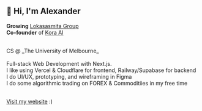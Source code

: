 ## 👋 Hi, I'm Alexander

**Growing** [Lokasasmita Group](https://github.com/enterprises/lokasasmita) <br/>
**Co-founder** of [Kora AI](https://koraai.com.au) <br />

<br/>
CS @ _The University of Melbourne_ 
<br/><br/>
Full-stack Web Development with Next.js. <br />
I like using Vercel & Cloudflare for frontend, Railway/Supabase for backend<br/>
I do UI/UX, prototyping, and wireframing in Figma<br/>
I do some algorithmic trading on FOREX & Commoditiies in my free time<br/><br/>

[Visit my website](https://lokasasmita.com) :) <br /><br />

